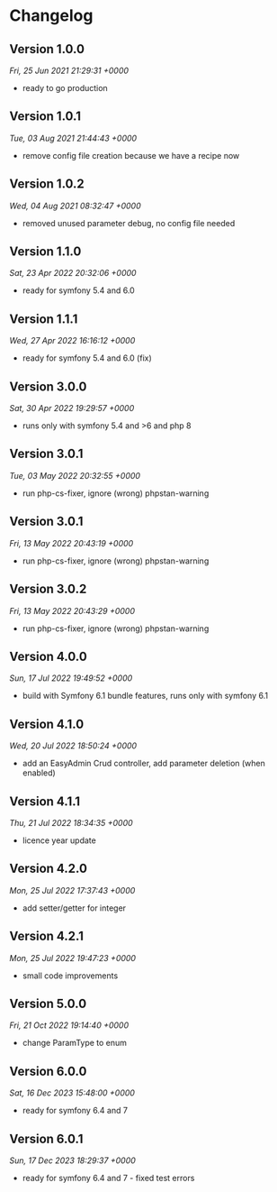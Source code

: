 # Changelog


## Version 1.0.0
*Fri, 25 Jun 2021 21:29:31 +0000*
- ready to go production


## Version 1.0.1
*Tue, 03 Aug 2021 21:44:43 +0000*
- remove config file creation because we have a recipe now


## Version 1.0.2
*Wed, 04 Aug 2021 08:32:47 +0000*
- removed unused parameter debug, no config file needed


## Version 1.1.0
*Sat, 23 Apr 2022 20:32:06 +0000*
- ready for symfony 5.4 and 6.0


## Version 1.1.1
*Wed, 27 Apr 2022 16:16:12 +0000*
- ready for symfony 5.4 and 6.0 (fix)


## Version 3.0.0
*Sat, 30 Apr 2022 19:29:57 +0000*
- runs only with symfony 5.4 and >6 and php 8


## Version 3.0.1
*Tue, 03 May 2022 20:32:55 +0000*
- run php-cs-fixer, ignore (wrong) phpstan-warning


## Version 3.0.1
*Fri, 13 May 2022 20:43:19 +0000*
- run php-cs-fixer, ignore (wrong) phpstan-warning


## Version 3.0.2
*Fri, 13 May 2022 20:43:29 +0000*
- run php-cs-fixer, ignore (wrong) phpstan-warning


## Version 4.0.0
*Sun, 17 Jul 2022 19:49:52 +0000*
- build with Symfony 6.1 bundle features, runs only with symfony 6.1


## Version 4.1.0
*Wed, 20 Jul 2022 18:50:24 +0000*
- add an EasyAdmin Crud controller, add parameter deletion (when enabled)


## Version 4.1.1
*Thu, 21 Jul 2022 18:34:35 +0000*
- licence year update


## Version 4.2.0
*Mon, 25 Jul 2022 17:37:43 +0000*
- add setter/getter for integer


## Version 4.2.1
*Mon, 25 Jul 2022 19:47:23 +0000*
- small code improvements


## Version 5.0.0
*Fri, 21 Oct 2022 19:14:40 +0000*
- change ParamType to enum


## Version 6.0.0
*Sat, 16 Dec 2023 15:48:00 +0000*
- ready for symfony 6.4 and 7


## Version 6.0.1
*Sun, 17 Dec 2023 18:29:37 +0000*
- ready for symfony 6.4 and 7 - fixed test errors
